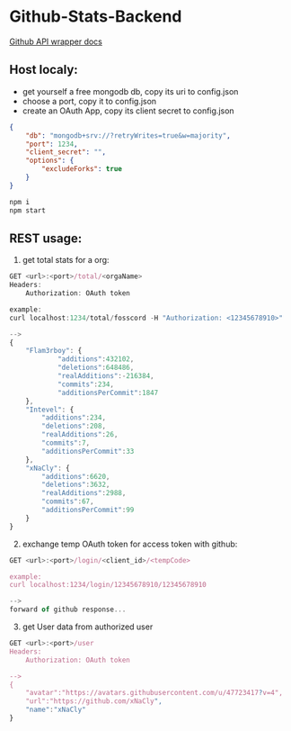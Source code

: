 # Github-Stats-Backend

[Github API wrapper docs](./github/README.md)

## Host localy:

-   get yourself a free mongodb db, copy its uri to config.json
-   choose a port, copy it to config.json
-   create an OAuth App, copy its client secret to config.json

```json
{
	"db": "mongodb+srv://?retryWrites=true&w=majority",
	"port": 1234,
	"client_secret": "",
	"options": {
		"excludeForks": true
	}
}
```

```bash
npm i
npm start
```

## REST usage:

1. get total stats for a org:

```js
GET <url>:<port>/total/<orgaName>
Headers:
	Authorization: OAuth token

example:
curl localhost:1234/total/fosscord -H "Authorization: <12345678910>"

-->
{
	"Flam3rboy": {
			"additions":432102,
			"deletions":648486,
			"realAdditions":-216384,
			"commits":234,
			"additionsPerCommit":1847
	},
	"Intevel": {
		"additions":234,
		"deletions":208,
		"realAdditions":26,
		"commits":7,
		"additionsPerCommit":33
	},
	"xNaCly": {
		"additions":6620,
		"deletions":3632,
		"realAdditions":2988,
		"commits":67,
		"additionsPerCommit":99
	}
}
```

2. exchange temp OAuth token for access token with github:

```js
GET <url>:<port>/login/<client_id>/<tempCode>

example:
curl localhost:1234/login/12345678910/12345678910

-->
forward of github response...
```

3. get User data from authorized user

```js
GET <url>:<port>/user
Headers:
	Authorization: OAuth token

-->
{
	"avatar":"https://avatars.githubusercontent.com/u/47723417?v=4",
	"url":"https://github.com/xNaCly",
	"name":"xNaCly"
}
```
